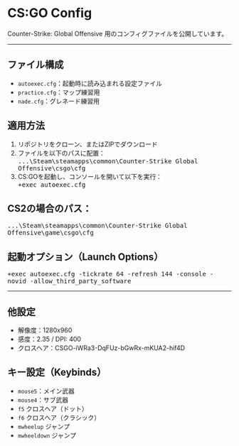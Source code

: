 # CS:GO Config

Counter-Strike: Global Offensive 用のコンフィグファイルを公開しています。

---

## ファイル構成
- `autoexec.cfg`：起動時に読み込まれる設定ファイル
- `practice.cfg`：マップ練習用
- `nade.cfg`：グレネード練習用

## 適用方法
1. リポジトリをクローン、またはZIPでダウンロード
2. ファイルを以下のパスに配置：
<br><kbd>...\Steam\steamapps\common\Counter-Strike Global Offensive\csgo\cfg
4. CS:GOを起動し、コンソールを開いて以下を実行：
<br><kbd>+exec autoexec.cfg

## CS2の場合のパス：
<kbd>...\Steam\steamapps\common\Counter-Strike Global Offensive\game\csgo\cfg

## 起動オプション（Launch Options）
<kbd>+exec autoexec.cfg -tickrate 64 -refresh 144 -console -novid -allow_third_party_software

---

## 他設定
- 解像度：1280x960
- 感度：2.35 / DPI: 400
- クロスヘア：CSGO-iWRa3-DqFUz-bGwRx-mKUA2-hif4D

## キー設定（Keybinds）
- `mouse5`：メイン武器
- `mouse4`：サブ武器
- `f5` クロスヘア（ドット）
- `f6` クロスヘア（クラシック）
- `mwheelup` ジャンプ
- `mwheeldown` ジャンプ
